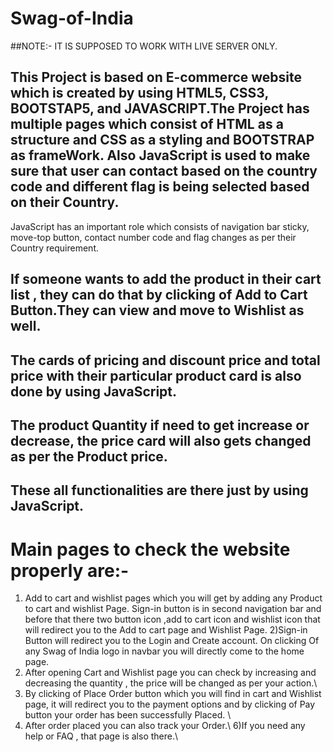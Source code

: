 # Swag-of-India

##NOTE:- IT IS SUPPOSED TO WORK WITH LIVE SERVER ONLY.
## This Project is based on E-commerce website which is created by using HTML5, CSS3, BOOTSTAP5, and JAVASCRIPT.The Project has multiple pages which consist of HTML as a structure and CSS as a styling and BOOTSTRAP as frameWork. Also JavaScript is used to make sure that user can contact based on the country code and different flag is being selected based on their Country.

 JavaScript has an important role which consists of navigation bar sticky, move-top button, contact number code and flag changes as per their Country requirement.
## If someone wants to add the product in their cart list , they can do that by clicking of Add to Cart Button.They can view and move to Wishlist as well.
## The cards of pricing and discount price and total price with their particular product card is also done by using JavaScript.
## The product Quantity if need to get increase or decrease, the price card will also gets changed as per the Product price.
## These all functionalities are there just by using JavaScript. 

# Main pages to check the website properly are:-
1) Add to cart and wishlist pages which you will get by adding any Product to cart and wishlist Page. Sign-in button is in second navigation bar and before that there two button icon ,add to cart icon and wishlist icon that will redirect you to the Add to cart page and Wishlist Page.
2)Sign-in Button will redirect you to the Login and Create account. On clicking Of any Swag of India logo in navbar you will directly come to the home page.
3) After opening Cart and Wishlist page you can check by increasing and decreasing the quantity , the price will be changed as per your action.\ 
4) By clicking of Place Order button which you will find in cart and Wishlist page, it will redirect you to the payment options and by clicking of Pay button your order has been successfully Placed. \ 
5) After order placed you can also track your Order.\ 
6)If you need any help or FAQ , that page is also there.\ 
